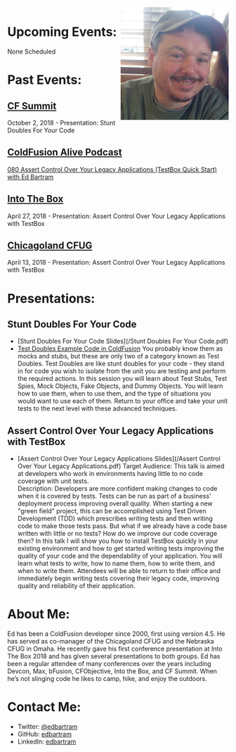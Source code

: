 <img src="/Ed Profile.jpg" height="256" align="right" alt="Ed Bartram">

# Upcoming Events:
None Scheduled

# Past Events:
## [CF Summit](https://cfsummit.adobeevents.com/)
October 2, 2018 - Presentation: Stunt Doubles For Your Code
## [ColdFusion Alive Podcast](http://teratech.com/podcast/)
[080 Assert Control Over Your Legacy Applications (TestBox Quick Start) with Ed Bartram](http://teratech.com/podcast/assert-control-over-your-legacy-applications-testbox-quick-start-ed-bartam/)
## [Into The Box](https://www.intothebox.org/)
April 27, 2018 - Presentation: Assert Control Over Your Legacy Applications with TestBox
## [Chicagoland CFUG](https://www.meetup.com/ChicagolandCFUG/)
April 13, 2018 - Presentation: Assert Control Over Your Legacy Applications with TestBox

# Presentations:
## Stunt Doubles For Your Code
* [Stunt Doubles For Your Code Slides](/Stunt Doubles For Your Code.pdf)
* [Test Doubles Example Code in ColdFusion](https://github.com/edbartram/XUnit-Test-Patterns/tree/master/TestDoubles)
You probably know them as mocks and stubs, but these are only two of a category known as Test Doubles. Test Doubles are like stunt doubles for your code - they stand in for code you wish to isolate from the unit you are testing and perform the required actions. In this session you will learn about Test Stubs, Test Spies, Mock Objects, Fake Objects, and Dummy Objects. You will learn how to use them, when to use them, and the type of situations you would want to use each of them. Return to your office and take your unit tests to the next level with these advanced techniques.

## Assert Control Over Your Legacy Applications with TestBox
* [Assert Control Over Your Legacy Applications Slides](/Assert Control Over Your Legacy Applications.pdf)
Target Audience: This talk is aimed at developers who work in environments having little to no code coverage with unit tests.  
Description: Developers are more confident making changes to code when it is covered by tests. Tests can be run as part of a business' deployment process improving overall quality. When starting a new "green field" project, this can be accomplished using Test Driven Development (TDD) which prescribes writing tests and then writing code to make those tests pass. But what if we already have a code base written with little or no tests? How do we improve our code coverage then? In this talk I will show you how to install TestBox quickly in your existing environment and how to get started writing tests improving the quality of your code and the dependability of your application. You will learn what tests to write, how to name them, how to write them, and when to write them. Attendees will be able to return to their office and immediately begin writing tests covering their legacy code, improving quality and reliability of their application.

# About Me:
Ed has been a ColdFusion developer since 2000, first using version 4.5. He has served as co-manager of the Chicagoland CFUG and the Nebraska CFUG in Omaha. He recently gave his first conference presentation at Into The Box 2018 and has given several presentations to both groups. Ed has been a regular attendee of many conferences over the years including Devcon, Max, bFusion, CFObjective, Into the Box, and CF Summit. When he’s not slinging code he likes to camp, hike, and enjoy the outdoors.

# Contact Me:
* Twitter: [@edbartram](https://twitter.com/EdBartram/)
* GitHub: [edbartram](https://github.com/edbartram/)
* LinkedIn: [edbartram](https://www.linkedin.com/in/edbartram/)
